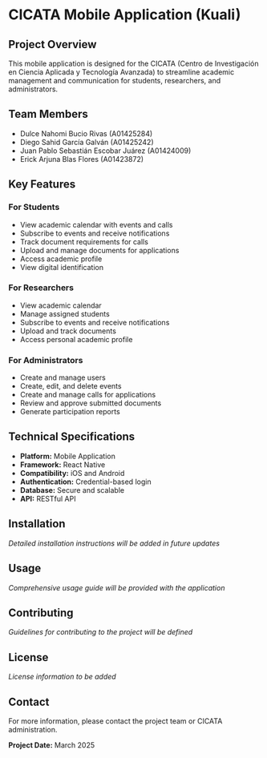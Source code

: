 # CICATA Mobile Application (Kuali)

## Project Overview
This mobile application is designed for the CICATA (Centro de Investigación en Ciencia Aplicada y Tecnología Avanzada) to streamline academic management and communication for students, researchers, and administrators.

## Team Members
- Dulce Nahomi Bucio Rivas (A01425284)
- Diego Sahid García Galván (A01425242)
- Juan Pablo Sebastián Escobar Juárez (A01424009)
- Erick Arjuna Blas Flores (A01423872)

## Key Features

### For Students
- View academic calendar with events and calls
- Subscribe to events and receive notifications
- Track document requirements for calls
- Upload and manage documents for applications
- Access academic profile
- View digital identification

### For Researchers
- View academic calendar
- Manage assigned students
- Subscribe to events and receive notifications
- Upload and track documents
- Access personal academic profile

### For Administrators
- Create and manage users
- Create, edit, and delete events
- Create and manage calls for applications
- Review and approve submitted documents
- Generate participation reports

## Technical Specifications
- **Platform:** Mobile Application
- **Framework:** React Native
- **Compatibility:** iOS and Android
- **Authentication:** Credential-based login
- **Database:** Secure and scalable
- **API:** RESTful API

## Installation
*Detailed installation instructions will be added in future updates*

## Usage
*Comprehensive usage guide will be provided with the application*

## Contributing
*Guidelines for contributing to the project will be defined*

## License
*License information to be added*

## Contact
For more information, please contact the project team or CICATA administration.

**Project Date:** March 2025